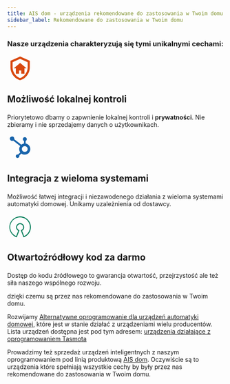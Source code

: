 ```yaml
---
title: AIS dom - urządzenia rekomendowane do zastosowania w Twoim domu
sidebar_label: Rekomendowane do zastosowania w Twoim domu
---
```


### Nasze urządzenia charakteryzują się tymi unikalnymi cechami:

<div class="gridBlock">
<div class="blockElement alignCenter imageAlignTop threeByGridBlock">
<div class="blockImage"><svg style="width:60px;height:60px" viewBox="0 0 24 24">
    <path fill="#d9480f" d="M21,11C21,16.55 17.16,21.74 12,23C6.84,21.74 3,16.55 3,11V5L12,1L21,5V11M12,21C15.75,20 19,15.54 19,11.22V6.3L12,3.18L5,6.3V11.22C5,15.54 8.25,20 12,21M11,14H13V17H16V12H18L12,7L6,12H8V17H11V14" />
</svg>
</svg></div>
<div class="blockContent"><h2><div><span><p>Możliwość lokalnej kontroli</p></span></div></h2>
<div><span><p>Priorytetowo dbamy o zapwnienie lokalnej kontroli i <b>prywatności</b>. Nie zbieramy i nie sprzedajemy danych o użytkownikach.</p>
</span></div></div></div>
<div class="blockElement alignCenter imageAlignTop threeByGridBlock">
<div class="blockImage"><svg style="width:60px;height:60px" viewBox="0 0 24 24">
    <path fill="#1864ab" d="M17.1,8.6V6.2C17.7,5.9 18.2,5.3 18.2,4.6V4.5C18.2,3.5 17.4,2.7 16.4,2.7H16.3C15.3,2.7 14.5,3.5 14.5,4.5V4.6C14.5,5.3 14.9,5.9 15.6,6.2V8.6C14.7,8.7 13.8,9.1 13.1,9.7L6.5,4.6C6.8,3.5 6.1,2.3 5,2.1C3.9,1.9 2.8,2.4 2.5,3.5C2.2,4.6 2.9,5.8 4,6.1C4.5,6.2 5.1,6.2 5.6,5.9L12,10.9C10.8,12.7 10.8,15 12.1,16.8L10.1,18.8C9.9,18.8 9.8,18.7 9.6,18.7C8.7,18.7 7.9,19.5 7.9,20.4C7.9,21.3 8.7,22 9.6,22C10.5,22 11.3,21.2 11.3,20.3V20.3C11.3,20.1 11.3,20 11.2,19.8L13.1,17.9C15.4,19.6 18.7,19.2 20.4,16.9C22.1,14.6 21.7,11.3 19.4,9.6C18.8,9.1 18,8.7 17.1,8.6M16.3,16.4C14.8,16.4 13.6,15.2 13.6,13.7C13.6,12.2 14.8,11 16.3,11C17.8,11 19,12.2 19,13.7C19,15.2 17.8,16.4 16.3,16.4" />
</svg></div>
<div class="blockContent"><h2><div><span><p>Integracja z wieloma systemami</p></span></div></h2>
<div><span><p>Możliwość łatwej integracji i niezawodenego działania z wieloma systemami automatyki domowej. Unikamy uzależnienia od dostawcy.</p>
</span></div></div></div>

<div class="blockElement alignCenter imageAlignTop threeByGridBlock">
<div class="blockImage"><svg style="width:60px;height:60px" viewBox="0 0 24 24">
    <path fill="#087f5b" d="M15.41,22C15.35,22 15.28,22 15.22,22C15.1,21.95 15,21.85 14.96,21.73L12.74,15.93C12.65,15.69 12.77,15.42 13,15.32C13.71,15.06 14.28,14.5 14.58,13.83C15.22,12.4 14.58,10.73 13.15,10.09C11.72,9.45 10.05,10.09 9.41,11.5C9.11,12.21 9.09,13 9.36,13.69C9.66,14.43 10.25,15 11,15.28C11.24,15.37 11.37,15.64 11.28,15.89L9,21.69C8.96,21.81 8.87,21.91 8.75,21.96C8.63,22 8.5,22 8.39,21.96C3.24,19.97 0.67,14.18 2.66,9.03C4.65,3.88 10.44,1.31 15.59,3.3C18.06,4.26 20.05,6.15 21.13,8.57C22.22,11 22.29,13.75 21.33,16.22C20.32,18.88 18.23,21 15.58,22C15.5,22 15.47,22 15.41,22M12,3.59C7.03,3.46 2.9,7.39 2.77,12.36C2.68,16.08 4.88,19.47 8.32,20.9L10.21,16C8.38,15 7.69,12.72 8.68,10.89C9.67,9.06 11.96,8.38 13.79,9.36C15.62,10.35 16.31,12.64 15.32,14.47C14.97,15.12 14.44,15.65 13.79,16L15.68,20.93C17.86,19.95 19.57,18.16 20.44,15.93C22.28,11.31 20.04,6.08 15.42,4.23C14.33,3.8 13.17,3.58 12,3.59Z" />
</svg></div>
<div class="blockContent"><h2><div><span><p>Otwartoźródłowy kod za darmo</p>
</span></div></h2><div><span><p>Dostęp do kodu źródłowego to gwarancja otwartość, przejrzystość ale też siła naszego wspólnego rozwoju.</p>
</span></div></div></div>
</div>

dzięki czemu są przez nas rekomendowane do zastosowania w Twoim domu.


Rozwijamy [Alternatywne oprogramowanie dla urządzeń automatyki domowej](/AIS-docs/docs/en/ais_iot_firmware_index.html), które jest w stanie działać z urządzeniami wielu producentów. Lista urządzeń dostępna jest pod tym adresem: <a href="https://blakadder.github.io/templates/all.html" target="_blank">urządzenia działające z oprogramowaniem Tasmota</a>


Prowadzimy też sprzedaż urządzeń inteligentnych z naszym oprogramowaniem pod linią produktową [AIS dom](https://ais-dom.pl/pl/new/1/phot).
Oczywiście są to urządzenia które spełniają wszystkie cechy by były przez nas rekomendowane do zastosowania w Twoim domu.
